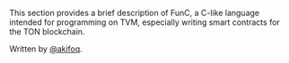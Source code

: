 This section provides a brief description of FunC, a C-like language intended for programming on TVM, especially writing smart contracts for the TON blockchain.

Written by [@akifoq](https://t.me/akifoq).

